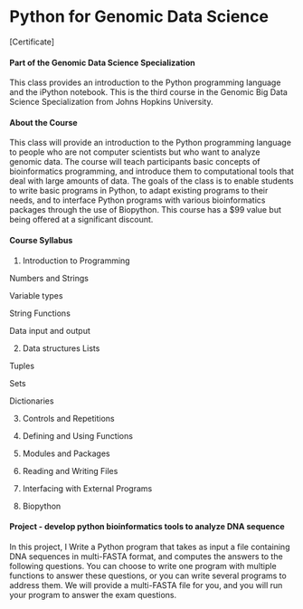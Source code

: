 # Python for Genomic Data Science

[Certificate]

#### Part of the Genomic Data Science Specialization

This class provides an introduction to the Python programming language and the iPython notebook. This is the third course in the Genomic Big Data Science Specialization from Johns Hopkins University.

#### About the Course
This class will provide an introduction to the Python programming language to people who are not computer scientists but who want to analyze genomic data. The course will teach participants basic concepts of bioinformatics programming, and introduce them to computational tools that deal with large amounts of data. The goals of the class is to enable students to write basic programs in Python, to adapt existing programs to their needs, and to interface Python programs with various bioinformatics packages through the use of Biopython. This course has a $99 value but being offered at a significant discount.

#### Course Syllabus
1. Introduction to Programming

Numbers and Strings

Variable types

String Functions

Data input and output

2. Data structures
Lists

Tuples

Sets

Dictionaries

3. Controls and Repetitions

4. Defining and Using Functions

5. Modules and Packages

6. Reading and Writing Files

7. Interfacing with External Programs

8. Biopython

#### Project - develop python bioinformatics tools to analyze DNA sequence 
In this project, I Write a Python program that takes as input a file containing DNA sequences in multi-FASTA format, and computes the answers to the following questions. You can choose to write one program with multiple functions to answer these questions, or you can write several programs to address them. We will provide a multi-FASTA file for you, and you will run your program to answer the exam questions. 
